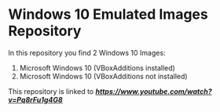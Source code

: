 # Windows 10 Emulated Images Repository

In this repository you find 2 Windows 10 Images:
1. Microsoft Windows 10 (VBoxAdditions installed)
2. Microsoft Windows 10 (VBoxAdditions not installed)

This repository is linked to ***https://www.youtube.com/watch?v=Pq8rFu1g4G8***
